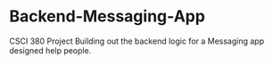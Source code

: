 # Backend-Messaging-App
CSCI 380 Project
Building out the backend logic for a Messaging app designed help people.


